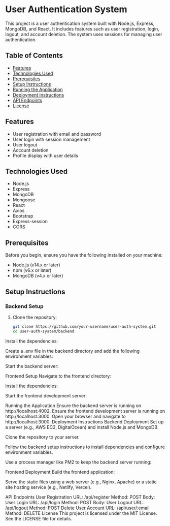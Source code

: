 # User Authentication System

This project is a user authentication system built with Node.js, Express, MongoDB, and React. It includes features such as user registration, login, logout, and account deletion. The system uses sessions for managing user authentication.

## Table of Contents

- [Features](#features)
- [Technologies Used](#technologies-used)
- [Prerequisites](#prerequisites)
- [Setup Instructions](#setup-instructions)
- [Running the Application](#running-the-application)
- [Deployment Instructions](#deployment-instructions)
- [API Endpoints](#api-endpoints)
- [License](#license)

## Features

- User registration with email and password
- User login with session management
- User logout
- Account deletion
- Profile display with user details

## Technologies Used

- Node.js
- Express
- MongoDB
- Mongoose
- React
- Axios
- Bootstrap
- Express-session
- CORS

## Prerequisites

Before you begin, ensure you have the following installed on your machine:

- Node.js (v14.x or later)
- npm (v6.x or later)
- MongoDB (v4.x or later)

## Setup Instructions

### Backend Setup

1. Clone the repository:

   ```sh
   git clone https://github.com/your-username/user-auth-system.git
   cd user-auth-system/backend
Install the dependencies:

Create a .env file in the backend directory and add the following environment variables:

Start the backend server:

Frontend Setup
Navigate to the frontend directory:

Install the dependencies:

Start the frontend development server:

Running the Application
Ensure the backend server is running on http://localhost:4002.
Ensure the frontend development server is running on http://localhost:3000.
Open your browser and navigate to http://localhost:3000.
Deployment Instructions
Backend Deployment
Set up a server (e.g., AWS EC2, DigitalOcean) and install Node.js and MongoDB.

Clone the repository to your server.

Follow the backend setup instructions to install dependencies and configure environment variables.

Use a process manager like PM2 to keep the backend server running:

Frontend Deployment
Build the frontend application:

Serve the static files using a web server (e.g., Nginx, Apache) or a static site hosting service (e.g., Netlify, Vercel).

API Endpoints
User Registration
URL: /api/register
Method: POST
Body:
User Login
URL: /api/login
Method: POST
Body:
User Logout
URL: /api/logout
Method: POST
Delete User Account
URL: /api/user/:email
Method: DELETE
License
This project is licensed under the MIT License. See the LICENSE file for details.

